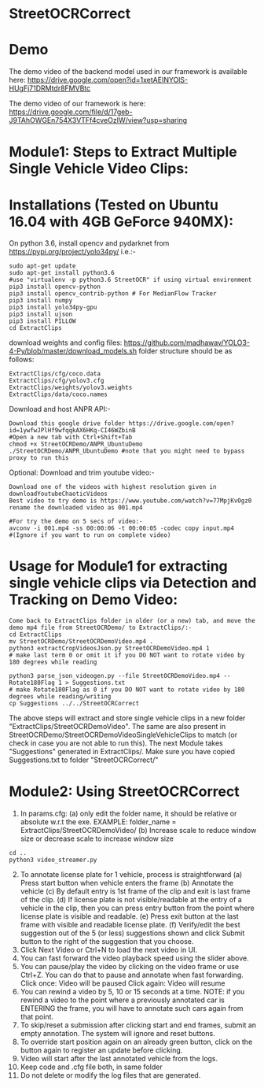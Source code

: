 # StreetOCRCorrect

# Demo
The demo video of the backend model used in our framework is available here: https://drive.google.com/open?id=1xetAEINYOlS-HUgFj71DRMtdr8FMVBtc

The demo video of our framework is here: https://drive.google.com/file/d/17geb-J9TAhOWGEn754X3VTFf4cveOzIW/view?usp=sharing


# Module1: Steps to Extract Multiple Single Vehicle Video Clips:

# Installations (Tested on Ubuntu 16.04 with 4GB GeForce 940MX):
On python 3.6, install opencv and pydarknet from https://pypi.org/project/yolo34py/ i.e.:-
```
sudo apt-get update
sudo apt-get install python3.6
#use "virtualenv -p python3.6 StreetOCR" if using virtual environment
pip3 install opencv-python
pip3 install opencv_contrib-python # For MedianFlow Tracker
pip3 install numpy
pip3 install yolo34py-gpu
pip3 install ujson
pip3 install PILLOW
cd ExtractClips
```

download weights and config files: https://github.com/madhawav/YOLO3-4-Py/blob/master/download_models.sh
folder structure should be as follows:
```
ExtractClips/cfg/coco.data
ExtractClips/cfg/yolov3.cfg
ExtractClips/weights/yolov3.weights
ExtractClips/data/coco.names
```

Download and host ANPR API:-
```
Download this google drive folder https://drive.google.com/open?id=1ywfwJPlHf9wfqqkAX6HKq-CI46WZbinB
#Open a new tab with Ctrl+Shift+Tab
chmod +x StreetOCRDemo/ANPR_UbuntuDemo
./StreetOCRDemo/ANPR_UbuntuDemo #note that you might need to bypass proxy to run this
```
Optional: Download and trim youtube video:-
```
Download one of the videos with highest resolution given in downloadYoutubeChaoticVideos
Best video to try demo is https://www.youtube.com/watch?v=77MpjKvOgz0
rename the downloaded video as 001.mp4

#For try the demo on 5 secs of video:-
avconv -i 001.mp4 -ss 00:00:06 -t 00:00:05 -codec copy input.mp4 
#(Ignore if you want to run on complete video) 
```

# Usage for Module1 for extracting single vehicle clips via Detection and Tracking on Demo Video:
```
Come back to ExtractClips folder in older (or a new) tab, and move the demo mp4 file from StreetOCRDemo/ to ExtractClips/:-
cd ExtractClips
mv StreetOCRDemo/StreetOCRDemoVideo.mp4 .
python3 extractCropVideosJson.py StreetOCRDemoVideo.mp4 1
# make last term 0 or omit it if you DO NOT want to rotate video by 180 degrees while reading

python3 parse_json_videogen.py --file StreetOCRDemoVideo.mp4 --Rotate180Flag 1 > Suggestions.txt
# make Rotate180Flag as 0 if you DO NOT want to rotate video by 180 degrees while reading/writing
cp Suggestions ../../StreetOCRCorrect
```
The above steps will extract and store single vehicle clips in a new folder "ExtractClips/StreetOCRDemoVideo". The same are also present in StreetOCRDemo/StreetOCRDemoVideoSingleVehicleClips to match (or check in case you are not able to run this).
The next Module takes "Suggestions" generated in ExtractClips/. Make sure you have copied Suggestions.txt to folder "StreetOCRCorrect/"

# Module2: Using StreetOCRCorrect

1. In params.cfg: 
	(a) only edit the folder name, it should be relative or absolute w.r.t the exe.
	   EXAMPLE: folder_name = ExtractClips/StreetOCRDemoVideo/
	(b) Increase scale to reduce window size or decrease scale to increase window size	
```
cd ..
python3 video_streamer.py
```
2. To annotate license plate for 1 vehicle, process is straightforward
	(a) Press start button when vehicle enters the frame
	(b) Annotate the vehicle
	(c) By default entry is 1st frame of the clip and exit is last frame of the clip.
	(d) If license plate is not visible/readable at the entry of a vehicle in the clip, then you can press entry
	button from the point where license plate is visible and readable.
	(e) Press exit button at the last frame with visible and readable license plate.
	(f) Verify/edit the best suggestion out of the 5 (or less) suggestions shown and click Submit button to the 
	right of the suggestion that you choose.
3. Click Next Video or Ctrl+N to load the next video in UI.
4. You can fast forward the video playback speed using the slider above.
5. You can pause/play the video by clicking on the video frame or use Ctrl+Z. You can do that to pause and annotate when fast forwarding. 
	Click once: Video will be paused
	Click again: Video will resume
6. You can rewind a video by 5, 10 or 15 seconds at a time.
	NOTE: if you rewind a video to the point where a previously 
	annotated car is ENTERING the frame, you will have to
	annotate such cars again from that point.
7. To skip/reset a submission after clicking start and end frames, submit an empty annotation. The system will ignore and reset buttons.
8. To override start position again on an already green button, click on the button again to register an update before clicking.
9. Video will start after the last annotated vehicle from the logs.
10. Keep code and .cfg file both, in same folder
11. Do not delete or modify the log files that are generated.
